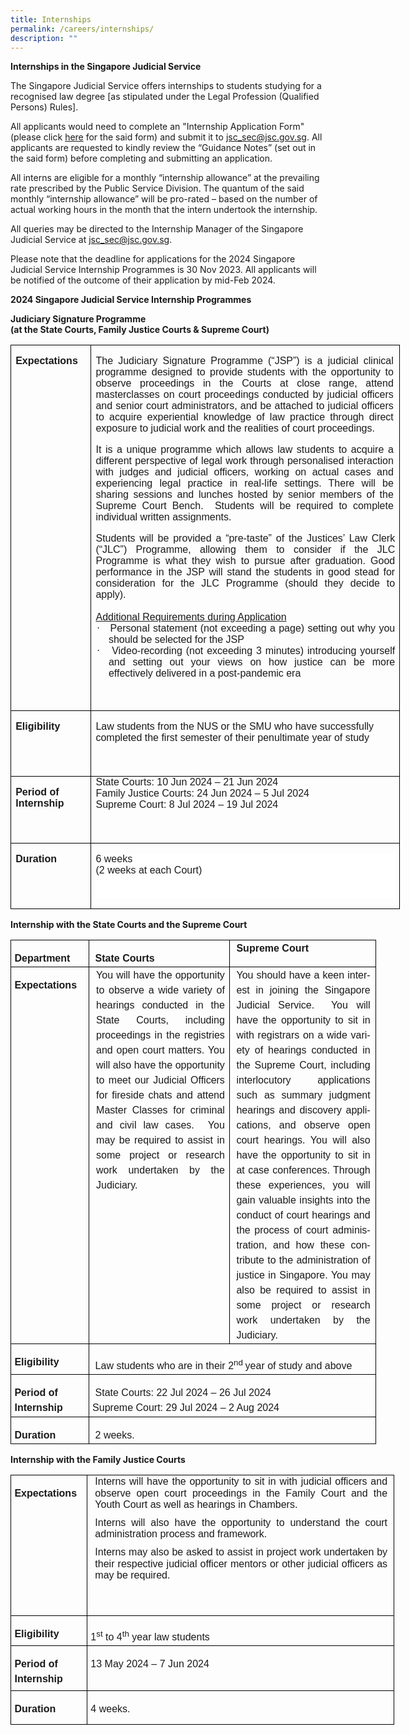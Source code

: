 ```yaml
---
title: Internships
permalink: /careers/internships/
description: ""
---
```

**Internships in the Singapore Judicial Service**

The Singapore Judicial Service offers internships to students studying for a recognised law degree [as stipulated under the Legal Profession (Qualified Persons) Rules]. 


All applicants would need to complete an "Internship Application Form" (please click [here](https://go.gov.sg/judicialserviceinternshipapplicationform) for the said form) and submit it to [jsc_sec@jsc.gov.sg](mailto:jsc_sec@jsc.gov.sg).  All applicants are requested to kindly review the “Guidance Notes” (set out in the said form) before completing and submitting an application. 

All interns are eligible for a monthly “internship allowance” at the prevailing rate prescribed by the Public Service Division.  The quantum of the said monthly “internship allowance” will be pro-rated – based on the number of actual working hours in the month that the intern undertook the internship. 

All queries may be directed to the Internship Manager of the Singapore Judicial Service at [jsc_sec@jsc.gov.sg](mailto:jsc_sec@jsc.gov.sg).
<br>

Please note that the deadline for applications for the 2024 Singapore Judicial Service Internship Programmes is 30 Nov 2023. All applicants will be notified of the outcome of their application by mid-Feb 2024.

**2024 Singapore Judicial Service Internship Programmes**

**Judiciary Signature Programme <br>(at the State Courts, Family Justice Courts &amp; Supreme Court)**

<table class="MsoTableGrid" border="1" cellspacing="0" cellpadding="0" width="623" style="width:467.55pt;border-collapse:collapse;border:none;mso-border-alt:
 solid windowtext .5pt;mso-yfti-tbllook:1184;mso-padding-alt:0cm 5.4pt 0cm 5.4pt"><tbody><tr style="mso-yfti-irow:0;mso-yfti-firstrow:yes;height:286.8pt"><td width="114" valign="top" style="width:85.5pt;border:solid windowtext 1.0pt;
  mso-border-alt:solid windowtext .5pt;padding:0cm 5.4pt 0cm 5.4pt;height:286.8pt"><p class="MsoNormal" style="mso-margin-top-alt:auto;mso-margin-bottom-alt:auto;
  line-height:normal"><b><span style="font-size:12.0pt;font-family:&quot;Arial&quot;,sans-serif;
  mso-fareast-font-family:&quot;Times New Roman&quot;;mso-fareast-language:EN-SG">Expectations</span></b></p></td><td width="509" valign="top" style="width:382.05pt;border:solid windowtext 1.0pt;
  border-left:none;mso-border-left-alt:solid windowtext .5pt;mso-border-alt:
  solid windowtext .5pt;padding:0cm 5.4pt 0cm 5.4pt;height:286.8pt"><p class="MsoNormal" style="mso-margin-top-alt:auto;margin-right:1.8pt;
  mso-margin-bottom-alt:auto;text-align:justify;line-height:normal"><span style="font-size:12.0pt;font-family:&quot;Arial&quot;,sans-serif;mso-fareast-font-family:
  &quot;Times New Roman&quot;;mso-fareast-language:EN-SG">The Judiciary Signature Programme (“JSP”) </span><span style="font-size:12.0pt;font-family:&quot;Arial&quot;,sans-serif">is a judicial clinical programme designed to provide students with the opportunity to observe proceedings in the Courts at close range, attend masterclasses on court proceedings conducted by judicial officers and senior court administrators, and be attached to judicial officers to acquire experiential knowledge of law practice through direct exposure to judicial work and the realities of court proceedings.</span></p><p class="MsoNormal" style="mso-margin-top-alt:auto;margin-right:1.8pt;
  mso-margin-bottom-alt:auto;text-align:justify;line-height:normal"><span style="font-size:12.0pt;font-family:&quot;Arial&quot;,sans-serif">It is a unique programme which allows law students to acquire a different perspective of legal work through personalised interaction with judges and judicial officers, working on actual cases and experiencing legal practice in real-life settings. There will be sharing sessions and lunches hosted by senior members of the Supreme Court Bench.<span style="mso-spacerun:yes">&nbsp; </span>Students will be required to complete individual written assignments.</span></p><p class="MsoListParagraph" style="margin:0cm;text-align:justify;line-height:
  normal;tab-stops:0cm"><span style="font-size:12.0pt;font-family:&quot;Arial&quot;,sans-serif">Students will be provided a “pre-taste” of the Justices’ Law Clerk (“JLC”) Programme, allowing them to consider if the JLC Programme is what they wish to pursue after graduation. Good performance in the JSP will stand the students in good stead for consideration for the JLC Programme (should they decide to apply).</span></p><p class="MsoListParagraph" style="margin:0cm;text-align:justify;line-height:
  normal;tab-stops:0cm"><span style="font-size:12.0pt;font-family:&quot;Arial&quot;,sans-serif">&nbsp;</span></p><p class="MsoListParagraph" style="margin:0cm;text-align:justify;line-height:
  normal;tab-stops:0cm"><u><span style="font-size:12.0pt;font-family:&quot;Arial&quot;,sans-serif">Additional Requirements during Application</span></u></p><p class="MsoListParagraph" style="margin-top:0cm;margin-right:0cm;margin-bottom:
  0cm;margin-left:15.35pt;text-align:justify;text-indent:-14.2pt;line-height:
  normal;mso-list:l0 level1 lfo1;tab-stops:63.8pt"><span style="font-size:12.0pt;font-family:Symbol;mso-fareast-font-family:Symbol;
  mso-bidi-font-family:Symbol"><span style="mso-list:Ignore">·<span style="font:7.0pt &quot;Times New Roman&quot;">&nbsp;&nbsp;&nbsp;&nbsp; </span></span></span><span style="font-size:12.0pt;font-family:&quot;Arial&quot;,sans-serif">Personal statement (not exceeding a page) setting out why you should be selected for the JSP</span></p><p class="MsoListParagraph" style="margin-top:0cm;margin-right:0cm;margin-bottom:
  0cm;margin-left:15.35pt;text-align:justify;text-indent:-14.2pt;line-height:
  normal;mso-list:l0 level1 lfo1;tab-stops:63.8pt"><span style="font-size:12.0pt;font-family:Symbol;mso-fareast-font-family:Symbol;
  mso-bidi-font-family:Symbol"><span style="mso-list:Ignore">·<span style="font:7.0pt &quot;Times New Roman&quot;">&nbsp;&nbsp;&nbsp;&nbsp; </span></span></span><span style="font-size:12.0pt;font-family:&quot;Arial&quot;,sans-serif">Video-recording (not exceeding 3 minutes) introducing yourself and setting out your views on how justice can be more effectively delivered in a post-pandemic era</span></p><p class="MsoNormal" style="mso-margin-top-alt:auto;margin-right:1.8pt;
  mso-margin-bottom-alt:auto;text-align:justify;line-height:normal"><span style="font-size:12.0pt;font-family:&quot;Arial&quot;,sans-serif">&nbsp;</span></p></td></tr><tr style="mso-yfti-irow:1;height:45.6pt"><td width="114" valign="top" style="width:85.5pt;border:solid windowtext 1.0pt;
  border-top:none;mso-border-top-alt:solid windowtext .5pt;mso-border-alt:solid windowtext .5pt;
  padding:0cm 5.4pt 0cm 5.4pt;height:45.6pt"><p class="MsoNormal" style="mso-margin-top-alt:auto;mso-margin-bottom-alt:auto;
  line-height:normal"><b><span style="font-size:12.0pt;font-family:&quot;Arial&quot;,sans-serif;
  mso-fareast-font-family:&quot;Times New Roman&quot;;mso-fareast-language:EN-SG">Eligibility</span></b></p></td><td width="509" valign="top" style="width:382.05pt;border-top:none;border-left:
  none;border-bottom:solid windowtext 1.0pt;border-right:solid windowtext 1.0pt;
  mso-border-top-alt:solid windowtext .5pt;mso-border-left-alt:solid windowtext .5pt;
  mso-border-alt:solid windowtext .5pt;padding:0cm 5.4pt 0cm 5.4pt;height:45.6pt"><p class="MsoNormal" style="mso-margin-top-alt:auto;mso-margin-bottom-alt:auto;
  line-height:normal"><span style="font-size:12.0pt;font-family:&quot;Arial&quot;,sans-serif;
  mso-fareast-font-family:&quot;Times New Roman&quot;;border:none windowtext 1.0pt;
  mso-border-alt:none windowtext 0cm;padding:0cm;mso-fareast-language:EN-SG">Law students from the NUS or the SMU who have successfully completed the first semester of their penultimate year of study<br><br><br></span></p></td></tr><tr style="mso-yfti-irow:2;height:58.0pt"><td width="114" valign="top" style="width:85.5pt;border:solid windowtext 1.0pt;
  border-top:none;mso-border-top-alt:solid windowtext .5pt;mso-border-alt:solid windowtext .5pt;
  padding:0cm 5.4pt 0cm 5.4pt;height:58.0pt"><p class="MsoNormal" style="mso-margin-top-alt:auto;mso-margin-bottom-alt:auto;
  line-height:normal"><b><span style="font-size:12.0pt;font-family:&quot;Arial&quot;,sans-serif;
  mso-fareast-font-family:&quot;Times New Roman&quot;;mso-fareast-language:EN-SG">Period of Internship</span></b></p></td><td width="509" valign="top" style="width:382.05pt;border-top:none;border-left:
  none;border-bottom:solid windowtext 1.0pt;border-right:solid windowtext 1.0pt;
  mso-border-top-alt:solid windowtext .5pt;mso-border-left-alt:solid windowtext .5pt;

  mso-border-alt:solid windowtext .5pt;padding:0cm 5.4pt 0cm 5.4pt;height:58.0pt"><p class="MsoNormal" style="mso-margin-top-alt:auto;mso-margin-bottom-alt:auto;
  line-height:normal;tab-stops:78.9pt 93.1pt"><span style="font-size:12.0pt;
  font-family:&quot;Arial&quot;,sans-serif;mso-fareast-font-family:&quot;Times New Roman&quot;;
  mso-fareast-language:EN-SG">State Courts: <span style="mso-spacerun:yes"></span>10 Jun 2024 – 21 Jun 2024<br>Family Justice Courts: 24 Jun 2024 – 5 Jul 2024<br>Supreme Court: <span style="mso-spacerun:yes"></span>8 Jul 2024 – 19 Jul 2024<br><br><br></span></p></td></tr><tr style="mso-yfti-irow:3;mso-yfti-lastrow:yes;height:42.5pt"><td width="114" valign="top" style="width:85.5pt;border:solid windowtext 1.0pt;
  border-top:none;mso-border-top-alt:solid windowtext .5pt;mso-border-alt:solid windowtext .5pt;
  padding:0cm 5.4pt 0cm 5.4pt;height:42.5pt"><p class="MsoNormal" style="mso-margin-top-alt:auto;mso-margin-bottom-alt:auto;
  line-height:normal"><b><span style="font-size:12.0pt;font-family:&quot;Arial&quot;,sans-serif;
  mso-fareast-font-family:&quot;Times New Roman&quot;;mso-fareast-language:EN-SG">Duration</span></b></p></td><td width="509" valign="top" style="width:382.05pt;border-top:none;border-left:
  none;border-bottom:solid windowtext 1.0pt;border-right:solid windowtext 1.0pt;
  mso-border-top-alt:solid windowtext .5pt;mso-border-left-alt:solid windowtext .5pt;
  mso-border-alt:solid windowtext .5pt;padding:0cm 5.4pt 0cm 5.4pt;height:42.5pt"><p class="MsoNormal" style="mso-margin-top-alt:auto;mso-margin-bottom-alt:auto;
  line-height:normal;background:white"><span style="font-size:12.0pt;
  font-family:&quot;Arial&quot;,sans-serif;mso-fareast-font-family:&quot;Times New Roman&quot;;
  color:dark;mso-color-alt:windowtext;mso-fareast-language:EN-SG">6 weeks<br>(</span><span style="font-size:12.0pt;font-family:&quot;Arial&quot;,sans-serif;
  color:dark;mso-color-alt:windowtext">2 weeks at each Court)<br><br><br></span><span style="font-size:12.0pt;font-family:&quot;Arial&quot;,sans-serif;mso-fareast-font-family:
  &quot;Times New Roman&quot;;mso-fareast-language:EN-SG"></span></p></td></tr></tbody></table>

**Internship with the State Courts and the Supreme Court**

<table class="MsoNormalTable" border="0" cellspacing="0" cellpadding="0" width="585" style="width:438.95pt;border-collapse:collapse;mso-yfti-tbllook:1184;
 mso-padding-alt:0cm 0cm 0cm 0cm"><tbody><tr style="mso-yfti-irow:0;mso-yfti-firstrow:yes;height:27.9pt"><td width="122" valign="top" style="width:91.75pt;border:solid windowtext 1.0pt;
  padding:.75pt .75pt .75pt .75pt;height:27.9pt"><p class="MsoNormal" style="margin-bottom:0cm;line-height:18.0pt"><b><span style="font-size:12.0pt;font-family:&quot;Arial&quot;,sans-serif;mso-fareast-font-family:
  &quot;Times New Roman&quot;;border:none windowtext 1.0pt;mso-border-alt:none windowtext 0cm;
  padding:0cm;mso-fareast-language:EN-SG">&nbsp;Department</span></b><span style="font-size:12.0pt;font-family:&quot;Arial&quot;,sans-serif;mso-fareast-font-family:
  &quot;Times New Roman&quot;;mso-fareast-language:EN-SG"></span></p></td><td width="227" valign="top" style="width:170.0pt;border:solid windowtext 1.0pt;
  border-left:none;padding:.75pt .75pt .75pt .75pt;height:27.9pt"><p class="MsoNormal" style="margin-bottom:0cm;line-height:18.0pt"><b><span style="font-size:12.0pt;font-family:&quot;Arial&quot;,sans-serif;mso-fareast-font-family:
  &quot;Times New Roman&quot;;border:none windowtext 1.0pt;mso-border-alt:none windowtext 0cm;
  padding:0cm;mso-fareast-language:EN-SG">&nbsp;&nbsp;State Courts</span></b><span style="font-size:12.0pt;font-family:&quot;Arial&quot;,sans-serif;mso-fareast-font-family:
  &quot;Times New Roman&quot;;mso-fareast-language:EN-SG"></span></p></td><td width="236" valign="top" style="width:177.2pt;border:solid windowtext 1.0pt;
  border-left:none;padding:.75pt .75pt .75pt .75pt;height:27.9pt"><p class="MsoNormal" style="margin-top:0cm;margin-right:0cm;margin-bottom:0cm;
  margin-left:7.1pt;line-height:18.0pt"><b><span style="font-size:12.0pt;
  font-family:&quot;Arial&quot;,sans-serif;mso-fareast-font-family:&quot;Times New Roman&quot;;
  border:none windowtext 1.0pt;mso-border-alt:none windowtext 0cm;padding:0cm;
  mso-fareast-language:EN-SG">Supreme Court</span></b><span style="font-size:
  12.0pt;font-family:&quot;Arial&quot;,sans-serif;mso-fareast-font-family:&quot;Times New Roman&quot;;
  mso-fareast-language:EN-SG"></span></p></td></tr><tr style="mso-yfti-irow:1;height:449.75pt"><td width="122" valign="top" style="width:91.75pt;border:solid windowtext 1.0pt;
  border-top:none;padding:.75pt .75pt .75pt .75pt;height:449.75pt"><p class="MsoNormal" style="margin-bottom:0cm;text-align:justify;line-height:
  18.0pt"><b><span style="font-size:12.0pt;font-family:&quot;Arial&quot;,sans-serif;
  mso-fareast-font-family:&quot;Times New Roman&quot;;border:none windowtext 1.0pt;
  mso-border-alt:none windowtext 0cm;padding:0cm;mso-fareast-language:EN-SG">&nbsp;Expectations</span></b><span style="font-size:12.0pt;font-family:&quot;Arial&quot;,sans-serif;mso-fareast-font-family:
  &quot;Times New Roman&quot;;mso-fareast-language:EN-SG"></span></p></td><td width="227" valign="top" style="width:170.0pt;border-top:none;border-left:
  none;border-bottom:solid windowtext 1.0pt;border-right:solid windowtext 1.0pt;
  padding:.75pt .75pt .75pt .75pt;height:449.75pt"><p class="MsoNormal" style="margin-top:0cm;margin-right:4.6pt;margin-bottom:
  0cm;margin-left:7.8pt;text-align:justify;line-height:18.0pt"><span style="font-size:12.0pt;font-family:&quot;Arial&quot;,sans-serif;mso-fareast-font-family:
  &quot;Times New Roman&quot;;border:none windowtext 1.0pt;mso-border-alt:none windowtext 0cm;
  padding:0cm;mso-fareast-language:EN-SG">You will have the opportunity to observe a wide variety of hearings conducted in the State Courts, including proceedings in the registries and open court matters. You will also have the opportunity to meet our Judicial Officers for fireside chats and attend Master Classes for criminal and civil law cases.&nbsp;&nbsp;You may be required to assist in some project or research work undertaken by the Judiciary.</span></p><p class="MsoNormal" style="margin-top:0cm;margin-right:4.6pt;margin-bottom:
  0cm;margin-left:7.8pt;text-align:justify;line-height:18.0pt"><span lang="EN-US" style="font-size:12.0pt;font-family:&quot;Arial&quot;,sans-serif;border:
  none windowtext 1.0pt;mso-border-alt:none windowtext 0cm;padding:0cm;
  mso-ansi-language:EN-US">&nbsp;</span></p></td><td width="236" valign="top" style="width:177.2pt;border-top:none;border-left:
  none;border-bottom:solid windowtext 1.0pt;border-right:solid windowtext 1.0pt;
  padding:.75pt .75pt .75pt .75pt;height:449.75pt"><p class="MsoNormal" style="margin-top:0cm;margin-right:5.7pt;margin-bottom:
  0cm;margin-left:7.1pt;text-align:justify;line-height:18.0pt"><span lang="EN-US" style="font-size:12.0pt;font-family:&quot;Arial&quot;,sans-serif;mso-ansi-language:
  EN-US">You should have a keen interest in joining the Singapore Judicial Service.<span style="mso-spacerun:yes">&nbsp; </span>You will have the opportunity to sit in with registrars on a wide variety of hearings conducted in the Supreme Court, including interlocutory applications such as summary judgment hearings and discovery applications, and observe open court hearings. You will also have the opportunity to sit in at case conferences. Through these experiences, you will gain valuable insights into the conduct of court hearings and the process of court administration, and how these contribute to the administration of justice in Singapore. You may also be required to assist in some project or research work undertaken by the Judiciary.</span></p></td></tr><tr style="mso-yfti-irow:2;height:31.7pt"><td width="122" valign="top" style="width:91.75pt;border:solid windowtext 1.0pt;
  border-top:none;mso-border-top-alt:solid windowtext 1.0pt;padding:.75pt .75pt .75pt .75pt;
  height:31.7pt"><p class="MsoNormal" style="margin-bottom:0cm;text-align:justify;line-height:
  18.0pt"><b><span style="font-size:12.0pt;font-family:&quot;Arial&quot;,sans-serif;
  mso-fareast-font-family:&quot;Times New Roman&quot;;border:none windowtext 1.0pt;
  mso-border-alt:none windowtext 0cm;padding:0cm;mso-fareast-language:EN-SG">&nbsp;Eligibility</span></b><span style="font-size:12.0pt;font-family:&quot;Arial&quot;,sans-serif;mso-fareast-font-family:
  &quot;Times New Roman&quot;;mso-fareast-language:EN-SG"></span></p></td><td width="463" colspan="2" valign="top" style="width:347.2pt;border-top:none;
  border-left:none;border-bottom:solid windowtext 1.0pt;border-right:solid windowtext 1.0pt;
  mso-border-top-alt:solid windowtext 1.0pt;padding:.75pt .75pt .75pt .75pt;
  height:31.7pt"><p class="MsoNormal" style="margin-bottom:0cm;text-align:justify;line-height:
  18.0pt"><span style="font-size:12.0pt;font-family:&quot;Arial&quot;,sans-serif;
  mso-fareast-font-family:&quot;Times New Roman&quot;;border:none windowtext 1.0pt;
  mso-border-alt:none windowtext 0cm;padding:0cm;mso-fareast-language:EN-SG">&nbsp;</span><span style="font-size:12.0pt;font-family:&quot;Arial&quot;,sans-serif;mso-fareast-font-family:
  &quot;Times New Roman&quot;;mso-fareast-language:EN-SG">&nbsp;<span style="border:none windowtext 1.0pt;
  mso-border-alt:none windowtext 0cm;padding:0cm">Law students who are in their 2<sup>nd&nbsp;</sup>year of study and above</span></span></p></td></tr><tr style="mso-yfti-irow:3;height:51.3pt"><td width="122" valign="top" style="width:91.75pt;border:solid windowtext 1.0pt;
  border-top:none;padding:.75pt .75pt .75pt .75pt;height:51.3pt"><p class="MsoNormal" style="margin-bottom:0cm;line-height:18.0pt"><b><span style="font-size:12.0pt;font-family:&quot;Arial&quot;,sans-serif;mso-fareast-font-family:
  &quot;Times New Roman&quot;;border:none windowtext 1.0pt;mso-border-alt:none windowtext 0cm;
  padding:0cm;mso-fareast-language:EN-SG">&nbsp;Period of&nbsp;&nbsp;<br>&nbsp;Internship</span></b></p></td><td width="463" colspan="2" valign="top" style="width:347.2pt;border-top:none;
  border-left:none;border-bottom:solid windowtext 1.0pt;border-right:solid windowtext 1.0pt;
  padding:.75pt .75pt .75pt .75pt;height:51.3pt">
<p class="MsoNormal" style="margin-bottom:0cm;line-height:18.0pt"><span style="font-size:12.0pt;font-family:&quot;Arial&quot;,sans-serif;mso-fareast-font-family:
  &quot;Times New Roman&quot;;border:none windowtext 1.0pt;mso-border-alt:none windowtext 0cm;
  padding:0cm;mso-fareast-language:EN-SG"><span style="mso-spacerun:yes">&nbsp; </span>State Courts: 22 Jul 2024 – 26 Jul 2024
</span><span style="font-size:
  12.0pt;font-family:&quot;Arial&quot;,sans-serif;mso-fareast-font-family:&quot;Times New Roman&quot;
  &quot;Times New Roman&quot;;border:none windowtext 1.0pt;mso-border-alt:none windowtext 0cm;
	padding:0cm;mso-fareast-language:EN-SG"><span style="mso-spacerun:yes">&nbsp; </span><br>&nbsp;Supreme Court: 29 Jul 2024 – 2 Aug 2024
 <span style="font-size:12.0pt;font-family:&quot;Arial&quot;,sans-serif;mso-fareast-font-family:
  &quot;Times New Roman&quot;;border:none windowtext 1.0pt;mso-border-alt:none windowtext 0cm;
  padding:0cm;mso-fareast-language:EN-SG">&nbsp;</span><span style="font-size:
  12.0pt;font-family:&quot;Arial&quot;,sans-serif;mso-fareast-font-family:&quot;Times New Roman&quot;;
  mso-fareast-language:EN-SG">&nbsp;<span span="" style="border:none windowtext 1.0pt;
  mso-border-alt:none windowtext 0cm;padding:0cm"></span></span></span></p></td></tr><tr style="mso-yfti-irow:4;mso-yfti-lastrow:yes;height:32.25pt"><td width="122" valign="top" style="width:91.75pt;border:solid windowtext 1.0pt;
  border-top:none;mso-border-top-alt:solid windowtext 1.0pt;padding:.75pt .75pt .75pt .75pt;
  height:32.25pt"><p class="MsoNormal" style="margin-bottom:0cm;text-align:justify;line-height:
  18.0pt"><b><span style="font-size:12.0pt;font-family:&quot;Arial&quot;,sans-serif;
  mso-fareast-font-family:&quot;Times New Roman&quot;;border:none windowtext 1.0pt;
  mso-border-alt:none windowtext 0cm;padding:0cm;mso-fareast-language:EN-SG">&nbsp;Duration</span></b><span style="font-size:12.0pt;font-family:&quot;Arial&quot;,sans-serif;mso-fareast-font-family:
  &quot;Times New Roman&quot;;mso-fareast-language:EN-SG"></span></p></td><td width="463" colspan="2" valign="top" style="width:347.2pt;border-top:none;
  border-left:none;border-bottom:solid windowtext 1.0pt;border-right:solid windowtext 1.0pt;
  mso-border-top-alt:solid windowtext 1.0pt;padding:.75pt .75pt .75pt .75pt;
  height:32.25pt"><p class="MsoNormal" style="margin-bottom:0cm;text-align:justify;line-height:
  18.0pt"><span style="font-size:12.0pt;font-family:&quot;Arial&quot;,sans-serif;
  mso-fareast-font-family:&quot;Times New Roman&quot;;border:none windowtext 1.0pt;
  mso-border-alt:none windowtext 0cm;padding:0cm;mso-fareast-language:EN-SG">&nbsp;&nbsp;2 weeks.</span><span style="font-size:12.0pt;font-family:&quot;Arial&quot;,sans-serif;
  mso-fareast-font-family:&quot;Times New Roman&quot;;mso-fareast-language:EN-SG"></span></p></td></tr></tbody></table>

**Internship with the Family Justice Courts**

<table class="MsoNormalTable" border="0" cellspacing="0" cellpadding="0" width="614" style="width:460.45pt;border-collapse:collapse;mso-yfti-tbllook:1184;
 mso-padding-alt:0cm 0cm 0cm 0cm"><tbody><tr style="mso-yfti-irow:0;mso-yfti-firstrow:yes;height:168.4pt"><td width="119" valign="top" style="width:89.4pt;border:solid windowtext 1.0pt;
  padding:.75pt .75pt .75pt .75pt;height:168.4pt"><p class="MsoNormal" style="margin-bottom:0cm;text-align:justify;line-height:
  18.0pt"><b><span style="font-size:12.0pt;font-family:&quot;Arial&quot;,sans-serif;
  mso-fareast-font-family:&quot;Times New Roman&quot;;border:none windowtext 1.0pt;
  mso-border-alt:none windowtext 0cm;padding:0cm;mso-fareast-language:EN-SG">&nbsp;Expectations</span></b><span style="font-size:12.0pt;font-family:&quot;Arial&quot;,sans-serif;mso-fareast-font-family:
  &quot;Times New Roman&quot;;mso-fareast-language:EN-SG"></span></p></td><td width="495" valign="top" style="width:371.05pt;border:solid windowtext 1.0pt;
  border-left:none;padding:.75pt .75pt .75pt .75pt;height:168.4pt"><p class="MsoNormal" style="margin-top:0cm;margin-right:6.65pt;margin-bottom:
  8.0pt;margin-left:8.6pt;text-align:justify;line-height:115%"><span style="font-size:12.0pt;line-height:115%;font-family:&quot;Arial&quot;,sans-serif">Interns will have the opportunity to sit in with judicial officers and observe open court proceedings in the Family Court and the Youth Court as well as hearings in Chambers.</span></p><p class="MsoNormal" style="margin-top:0cm;margin-right:6.65pt;margin-bottom:
  8.0pt;margin-left:8.6pt;text-align:justify;line-height:115%"><span style="font-size:12.0pt;line-height:115%;font-family:&quot;Arial&quot;,sans-serif">Interns will also have the opportunity to understand the court administration process and framework.</span></p><p class="MsoNormal" style="margin-top:0cm;margin-right:6.65pt;margin-bottom:
  8.0pt;margin-left:8.6pt;text-align:justify;line-height:115%"><span style="font-size:12.0pt;line-height:115%;font-family:&quot;Arial&quot;,sans-serif">Interns may also be asked to assist in project work undertaken by their respective judicial officer mentors or other judicial officers as may be required.<span style="mso-spacerun:yes">&nbsp;</span></span></p></td></tr><tr style="mso-yfti-irow:1;height:34.0pt"><td width="119" valign="top" style="width:89.4pt;border:solid windowtext 1.0pt;
  border-top:none;mso-border-top-alt:solid windowtext 1.0pt;padding:.75pt .75pt .75pt .75pt;
  height:34.0pt"><p class="MsoNormal" style="margin-bottom:0cm;text-align:justify;line-height:
  18.0pt"><b><span style="font-size:12.0pt;font-family:&quot;Arial&quot;,sans-serif;
  mso-fareast-font-family:&quot;Times New Roman&quot;;border:none windowtext 1.0pt;
  mso-border-alt:none windowtext 0cm;padding:0cm;mso-fareast-language:EN-SG">&nbsp;Eligibility</span></b><span style="font-size:12.0pt;font-family:&quot;Arial&quot;,sans-serif;mso-fareast-font-family:
  &quot;Times New Roman&quot;;mso-fareast-language:EN-SG"></span></p></td><td width="495" valign="top" style="width:371.05pt;border-top:none;border-left:
  none;border-bottom:solid windowtext 1.0pt;border-right:solid windowtext 1.0pt;
  mso-border-top-alt:solid windowtext 1.0pt;padding:.75pt .75pt .75pt .75pt;
  height:34.0pt"><p class="MsoNormal" style="margin-bottom:0cm;text-align:justify;line-height:
  18.0pt"><span style="font-size:12.0pt;font-family:&quot;Arial&quot;,sans-serif;
  mso-fareast-font-family:&quot;Times New Roman&quot;;border:none windowtext 1.0pt;
  mso-border-alt:none windowtext 0cm;padding:0cm;mso-fareast-language:EN-SG">&nbsp;1<sup>st</sup>&nbsp;to 4<sup>th</sup>&nbsp;year law students</span><span style="font-size:12.0pt;
  font-family:&quot;Arial&quot;,sans-serif;mso-fareast-font-family:&quot;Times New Roman&quot;;
  mso-fareast-language:EN-SG"></span></p></td></tr><tr style="mso-yfti-irow:2;height:53.75pt"><td width="119" valign="top" style="width:89.4pt;border:solid windowtext 1.0pt;
  border-top:none;mso-border-top-alt:solid windowtext 1.0pt;padding:.75pt .75pt .75pt .75pt;
  height:53.75pt"><p class="MsoNormal" style="margin-bottom:0cm;line-height:18.0pt"><b><span style="font-size:12.0pt;font-family:&quot;Arial&quot;,sans-serif;mso-fareast-font-family:
  &quot;Times New Roman&quot;;border:none windowtext 1.0pt;mso-border-alt:none windowtext 0cm;
  padding:0cm;mso-fareast-language:EN-SG">&nbsp;Period of<br>&nbsp;Internship</span></b><span style="font-size:12.0pt;font-family:&quot;Arial&quot;,sans-serif;
  mso-fareast-font-family:&quot;Times New Roman&quot;;mso-fareast-language:EN-SG"></span></p></td><td width="495" valign="top" style="width:371.05pt;border-top:none;border-left:
  none;border-bottom:solid windowtext 1.0pt;border-right:solid windowtext 1.0pt;
  mso-border-top-alt:solid windowtext 1.0pt;padding:.75pt .75pt .75pt .75pt;
  height:53.75pt"><p class="MsoNormal" style="margin-bottom:0cm;line-height:18.0pt"><b><span style="font-size:12.0pt;font-family:&quot;Arial&quot;,sans-serif;mso-fareast-font-family:
  &quot;Times New Roman&quot;;border:none windowtext 1.0pt;mso-border-alt:none windowtext 0cm;
  padding:0cm;mso-fareast-language:EN-SG">&nbsp;</span></b><span style="font-size:12.0pt;font-family:&quot;Arial&quot;,sans-serif;mso-fareast-font-family:
  &quot;Times New Roman&quot;;border:none windowtext 1.0pt;mso-border-alt:none windowtext 0cm;
  padding:0cm;mso-fareast-language:EN-SG">13 May 2024 – 7 Jun 2024</span></p></td></tr><tr style="mso-yfti-irow:3;mso-yfti-lastrow:yes;height:40.65pt"><td width="119" valign="top" style="width:89.4pt;border:solid windowtext 1.0pt;
  border-top:none;mso-border-top-alt:solid windowtext 1.0pt;padding:.75pt .75pt .75pt .75pt;
  height:40.65pt"><p class="MsoNormal" style="margin-bottom:0cm;text-align:justify;line-height:
  18.0pt"><b><span style="font-size:12.0pt;font-family:&quot;Arial&quot;,sans-serif;
  mso-fareast-font-family:&quot;Times New Roman&quot;;border:none windowtext 1.0pt;
  mso-border-alt:none windowtext 0cm;padding:0cm;mso-fareast-language:EN-SG">&nbsp;Duration</span></b><span style="font-size:12.0pt;font-family:&quot;Arial&quot;,sans-serif;mso-fareast-font-family:
  &quot;Times New Roman&quot;;mso-fareast-language:EN-SG"></span></p></td><td width="495" valign="top" style="width:371.05pt;border-top:none;border-left:
  none;border-bottom:solid windowtext 1.0pt;border-right:solid windowtext 1.0pt;
  mso-border-top-alt:solid windowtext 1.0pt;padding:.75pt .75pt .75pt .75pt;
  height:40.65pt"><p class="MsoNormal" style="margin-bottom:0cm;text-align:justify;line-height:
  18.0pt"><span style="font-size:12.0pt;font-family:&quot;Arial&quot;,sans-serif;
  mso-fareast-font-family:&quot;Times New Roman&quot;;border:none windowtext 1.0pt;
  mso-border-alt:none windowtext 0cm;padding:0cm;mso-fareast-language:EN-SG">&nbsp;4 weeks.</span></p></td></tr></tbody></table>